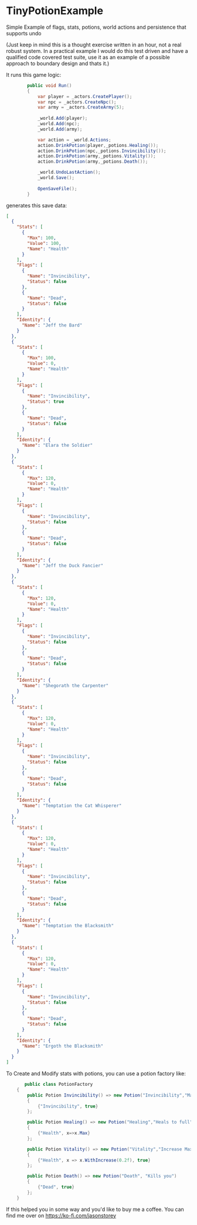 # TinyPotionExample
Simple Example of flags, stats, potions, world actions and persistence that supports undo

(Just keep in mind this is a thought exercise written in an hour, not a real robust system. In a practical example I would do this test driven and have a qualified code covered test suite, use it as an example of a possible approach to boundary design and thats it.)

It runs this game logic:



```cs
        public void Run()
        {
            var player = _actors.CreatePlayer();
            var npc = _actors.CreateNpc();
            var army = _actors.CreateArmy(5);
            
            _world.Add(player);
            _world.Add(npc);
            _world.Add(army);

            var action = _world.Actions;
            action.DrinkPotion(player,_potions.Healing());
            action.DrinkPotion(npc,_potions.Invincibility());
            action.DrinkPotion(army,_potions.Vitality());
            action.DrinkPotion(army,_potions.Death());

            _world.UndoLastAction();
            _world.Save();
            
            OpenSaveFile();
        }
```

generates this save data:

```json
[
  {
    "Stats": [
      {
        "Max": 100,
        "Value": 100,
        "Name": "Health"
      }
    ],
    "Flags": [
      {
        "Name": "Invincibility",
        "Status": false
      },
      {
        "Name": "Dead",
        "Status": false
      }
    ],
    "Identity": {
      "Name": "Jeff the Bard"
    }
  },
  {
    "Stats": [
      {
        "Max": 100,
        "Value": 0,
        "Name": "Health"
      }
    ],
    "Flags": [
      {
        "Name": "Invincibility",
        "Status": true
      },
      {
        "Name": "Dead",
        "Status": false
      }
    ],
    "Identity": {
      "Name": "Elara the Soldier"
    }
  },
  {
    "Stats": [
      {
        "Max": 120,
        "Value": 0,
        "Name": "Health"
      }
    ],
    "Flags": [
      {
        "Name": "Invincibility",
        "Status": false
      },
      {
        "Name": "Dead",
        "Status": false
      }
    ],
    "Identity": {
      "Name": "Jeff the Duck Fancier"
    }
  },
  {
    "Stats": [
      {
        "Max": 120,
        "Value": 0,
        "Name": "Health"
      }
    ],
    "Flags": [
      {
        "Name": "Invincibility",
        "Status": false
      },
      {
        "Name": "Dead",
        "Status": false
      }
    ],
    "Identity": {
      "Name": "Shegorath the Carpenter"
    }
  },
  {
    "Stats": [
      {
        "Max": 120,
        "Value": 0,
        "Name": "Health"
      }
    ],
    "Flags": [
      {
        "Name": "Invincibility",
        "Status": false
      },
      {
        "Name": "Dead",
        "Status": false
      }
    ],
    "Identity": {
      "Name": "Temptation the Cat Whisperer"
    }
  },
  {
    "Stats": [
      {
        "Max": 120,
        "Value": 0,
        "Name": "Health"
      }
    ],
    "Flags": [
      {
        "Name": "Invincibility",
        "Status": false
      },
      {
        "Name": "Dead",
        "Status": false
      }
    ],
    "Identity": {
      "Name": "Temptation the Blacksmith"
    }
  },
  {
    "Stats": [
      {
        "Max": 120,
        "Value": 0,
        "Name": "Health"
      }
    ],
    "Flags": [
      {
        "Name": "Invincibility",
        "Status": false
      },
      {
        "Name": "Dead",
        "Status": false
      }
    ],
    "Identity": {
      "Name": "Ergoth the Blacksmith"
    }
  }
]
```

To Create and Modify stats with potions, you can use a potion factory like:

```cs
       public class PotionFactory
    {
        public Potion Invincibility() => new Potion("Invincibility","Makes you invincible")
        {
            {"Invincibility", true}
        };

        public Potion Healing() => new Potion("Healing","Heals to full")
        {
            {"Health", x=>x.Max}
        };

        public Potion Vitality() => new Potion("Vitality","Increase Max Health by 20%")
        {
            {"Health", x => x.WithIncrease(0.2f), true}
        };

        public Potion Death() => new Potion("Death", "Kills you")
        {
            {"Dead", true}
        };
    }
```

If this helped you in some way and you'd like to buy me a coffee. You can find me over on https://ko-fi.com/jasonstorey

